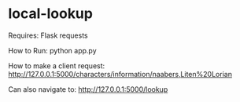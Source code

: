 # local-lookup

Requires:
Flask
requests

How to Run:
python app.py

How to make a client request:
http://127.0.0.1:5000/characters/information/naabers,Liten%20Lorian

Can also navigate to:
http://127.0.0.1:5000/lookup
